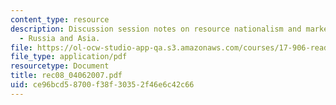 ```yaml
---
content_type: resource
description: Discussion session notes on resource nationalism and market power (IV)
  - Russia and Asia.
file: https://ol-ocw-studio-app-qa.s3.amazonaws.com/courses/17-906-reading-seminar-in-social-science-the-geopolitics-and-geoeconomics-of-global-energy-spring-2007/ce96bcd58700f38f30352f46e6c42c66_rec08_04062007.pdf
file_type: application/pdf
resourcetype: Document
title: rec08_04062007.pdf
uid: ce96bcd5-8700-f38f-3035-2f46e6c42c66
---
```

